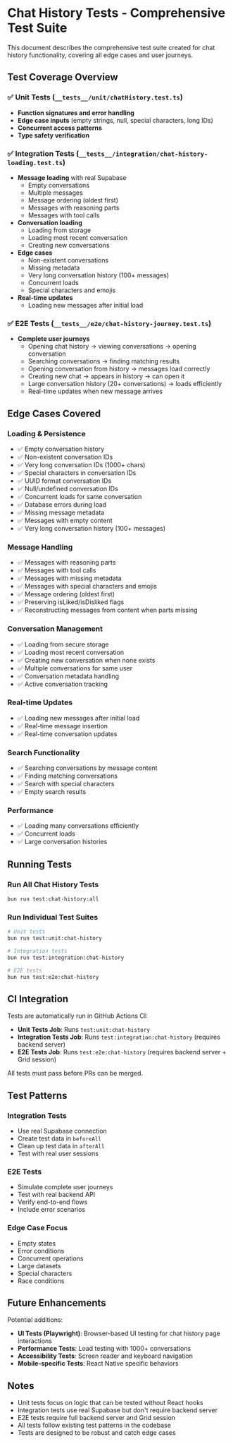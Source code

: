 # Chat History Tests - Comprehensive Test Suite

This document describes the comprehensive test suite created for chat history functionality, covering all edge cases and user journeys.

## Test Coverage Overview

### ✅ Unit Tests (`__tests__/unit/chatHistory.test.ts`)
- **Function signatures and error handling**
- **Edge case inputs** (empty strings, null, special characters, long IDs)
- **Concurrent access patterns**
- **Type safety verification**

### ✅ Integration Tests (`__tests__/integration/chat-history-loading.test.ts`)
- **Message loading** with real Supabase
  - Empty conversations
  - Multiple messages
  - Message ordering (oldest first)
  - Messages with reasoning parts
  - Messages with tool calls
- **Conversation loading**
  - Loading from storage
  - Loading most recent conversation
  - Creating new conversations
- **Edge cases**
  - Non-existent conversations
  - Missing metadata
  - Very long conversation history (100+ messages)
  - Concurrent loads
  - Special characters and emojis
- **Real-time updates**
  - Loading new messages after initial load

### ✅ E2E Tests (`__tests__/e2e/chat-history-journey.test.ts`)
- **Complete user journeys**
  - Opening chat history → viewing conversations → opening conversation
  - Searching conversations → finding matching results
  - Opening conversation from history → messages load correctly
  - Creating new chat → appears in history → can open it
  - Large conversation history (20+ conversations) → loads efficiently
  - Real-time updates when new message arrives

## Edge Cases Covered

### Loading & Persistence
- ✅ Empty conversation history
- ✅ Non-existent conversation IDs
- ✅ Very long conversation IDs (1000+ chars)
- ✅ Special characters in conversation IDs
- ✅ UUID format conversation IDs
- ✅ Null/undefined conversation IDs
- ✅ Concurrent loads for same conversation
- ✅ Database errors during load
- ✅ Missing message metadata
- ✅ Messages with empty content
- ✅ Very long conversation history (100+ messages)

### Message Handling
- ✅ Messages with reasoning parts
- ✅ Messages with tool calls
- ✅ Messages with missing metadata
- ✅ Messages with special characters and emojis
- ✅ Message ordering (oldest first)
- ✅ Preserving isLiked/isDisliked flags
- ✅ Reconstructing messages from content when parts missing

### Conversation Management
- ✅ Loading from secure storage
- ✅ Loading most recent conversation
- ✅ Creating new conversation when none exists
- ✅ Multiple conversations for same user
- ✅ Conversation metadata handling
- ✅ Active conversation tracking

### Real-time Updates
- ✅ Loading new messages after initial load
- ✅ Real-time message insertion
- ✅ Real-time conversation updates

### Search Functionality
- ✅ Searching conversations by message content
- ✅ Finding matching conversations
- ✅ Search with special characters
- ✅ Empty search results

### Performance
- ✅ Loading many conversations efficiently
- ✅ Concurrent loads
- ✅ Large conversation histories

## Running Tests

### Run All Chat History Tests
```bash
bun run test:chat-history:all
```

### Run Individual Test Suites
```bash
# Unit tests
bun run test:unit:chat-history

# Integration tests  
bun run test:integration:chat-history

# E2E tests
bun run test:e2e:chat-history
```

## CI Integration

Tests are automatically run in GitHub Actions CI:

- **Unit Tests Job**: Runs `test:unit:chat-history`
- **Integration Tests Job**: Runs `test:integration:chat-history` (requires backend server)
- **E2E Tests Job**: Runs `test:e2e:chat-history` (requires backend server + Grid session)

All tests must pass before PRs can be merged.

## Test Patterns

### Integration Tests
- Use real Supabase connection
- Create test data in `beforeAll`
- Clean up test data in `afterAll`
- Test with real user sessions

### E2E Tests
- Simulate complete user journeys
- Test with real backend API
- Verify end-to-end flows
- Include error scenarios

### Edge Case Focus
- Empty states
- Error conditions
- Concurrent operations
- Large datasets
- Special characters
- Race conditions

## Future Enhancements

Potential additions:
- **UI Tests (Playwright)**: Browser-based UI testing for chat history page interactions
- **Performance Tests**: Load testing with 1000+ conversations
- **Accessibility Tests**: Screen reader and keyboard navigation
- **Mobile-specific Tests**: React Native specific behaviors

## Notes

- Unit tests focus on logic that can be tested without React hooks
- Integration tests use real Supabase but don't require backend server
- E2E tests require full backend server and Grid session
- All tests follow existing test patterns in the codebase
- Tests are designed to be robust and catch edge cases

